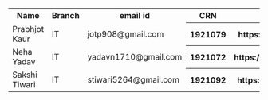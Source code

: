 
<table style="width:100%">
  <tr>
    <th>Name</th>
    <th>Branch</th> 
    <th>email id</th>
      <th>CRN</th>  
      <th>Link of git repository</th> 
      
  </tr>
  <tr>
    <td>Prabhjot Kaur</td>
    <td>IT</td>
    <td>jotp908@gmail.com</td>
  <th>1921079</th>
  <th>https://github.com/Prabhjot410</th>
  
  </tr>
  <tr>
    <td>Neha Yadav</td>
    <td>IT</td>
    <td>yadavn1710@gmail.com</td>
  <th>1921072</th>
  <th>https://github.com/Nehu1921072</th>
  
  </tr>
  <tr>
    <td>Sakshi Tiwari</td>
    <td>IT</td>
    <td>stiwari5264@gmail.com</td>
  <th>1921092</th>
  <th>https://github.com/ashucivil143</th>
  
  </tr>
</table>
